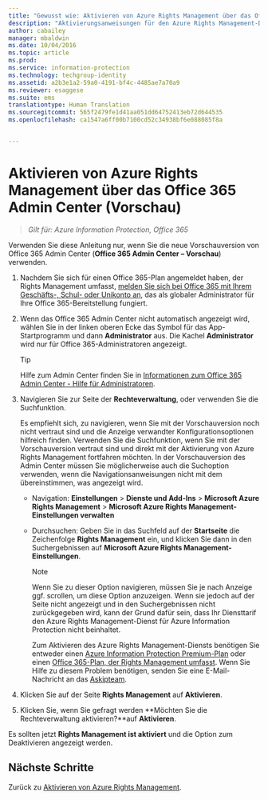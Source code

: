```yaml
---
title: "Gewusst wie: Aktivieren von Azure Rights Management über das Office 365 Admin Center (Vorschau) | Azure Information Protection"
description: "Aktivierungsanweisungen für den Azure Rights Management-Dienst, wenn Sie auf die neue (Vorschau-)Version von Office 365 Admin Center zugreifen können."
author: cabailey
manager: mbaldwin
ms.date: 10/04/2016
ms.topic: article
ms.prod: 
ms.service: information-protection
ms.technology: techgroup-identity
ms.assetid: a2b3e1a2-59a0-4191-bf4c-4485ae7a70a9
ms.reviewer: esaggese
ms.suite: ems
translationtype: Human Translation
ms.sourcegitcommit: 565f2479fe1d41aa051dd64752413eb72d644535
ms.openlocfilehash: ca1547a6ff00b7100cd52c34938bf6e088085f8a


---
```


# Aktivieren von Azure Rights Management über das Office 365 Admin Center (Vorschau)

>*Gilt für: Azure Information Protection, Office 365*


Verwenden Sie diese Anleitung nur, wenn Sie die neue Vorschauversion von Office 365 Admin Center (**Office 365 Admin Center – Vorschau**) verwenden.

1. Nachdem Sie sich für einen Office 365-Plan angemeldet haben, der Rights Management umfasst, [melden Sie sich bei Office 365 mit Ihrem Geschäfts-, Schul- oder Unikonto an](https://portal.office.com/), das als globaler Administrator für Ihre Office 365-Bereitstellung fungiert.

2. Wenn das Office 365 Admin Center nicht automatisch angezeigt wird, wählen Sie in der linken oberen Ecke das Symbol für das App-Startprogramm und dann **Administrator** aus. Die Kachel **Administrator** wird nur für Office 365-Administratoren angezeigt.

    > [!TIP]
    > Hilfe zum Admin Center finden Sie in [Informationen zum Office 365 Admin Center - Hilfe für Administratoren](https://support.office.com/article/About-the-Office-365-admin-center-Admin-Help-58537702-d421-4d02-8141-e128e3703547).

3. Navigieren Sie zur Seite der **Rechteverwaltung**, oder verwenden Sie die Suchfunktion.

    Es empfiehlt sich, zu navigieren, wenn Sie mit der Vorschauversion noch nicht vertraut sind und die Anzeige verwandter Konfigurationsoptionen hilfreich finden. Verwenden Sie die Suchfunktion, wenn Sie mit der Vorschauversion vertraut sind und direkt mit der Aktivierung von Azure Rights Management fortfahren möchten. In der Vorschauversion des Admin Center müssen Sie möglicherweise auch die Suchoption verwenden, wenn die Navigationsanweisungen nicht mit dem übereinstimmen, was angezeigt wird.

    - Navigation: **Einstellungen** > **Dienste und Add-Ins** > **Microsoft Azure Rights Management** > **Microsoft Azure Rights Management-Einstellungen verwalten**

    - Durchsuchen: Geben Sie in das Suchfeld auf der **Startseite** die Zeichenfolge **Rights Management** ein, und klicken Sie dann in den Suchergebnissen auf **Microsoft Azure Rights Management-Einstellungen**.

        > [!NOTE]
        >Wenn Sie zu dieser Option navigieren, müssen Sie je nach Anzeige ggf. scrollen, um diese Option anzuzeigen. Wenn sie jedoch auf der Seite nicht angezeigt und in den Suchergebnissen nicht zurückgegeben wird, kann der Grund dafür sein, dass Ihr Diensttarif den Azure Rights Management-Dienst für Azure Information Protection nicht beinhaltet.
        >
        >Zum Aktivieren des Azure Rights Management-Diensts benötigen Sie entweder einen [Azure Information Protection Premium-Plan](https://www.microsoft.com/en-us/cloud-platform/azure-information-protection-pricing) oder einen [Office 365-Plan, der Rights Management umfasst](http://download.microsoft.com/download/E/C/F/ECF42E71-4EC0-48FF-AA00-577AC14D5B5C/Azure_Information_Protection_licensing_datasheet_EN-US.pdf). Wenn Sie Hilfe zu diesem Problem benötigen, senden Sie eine E-Mail-Nachricht an das [Askipteam](mailto:askipteam?subject=I%20cannot%20activate%20RMS).

4. Klicken Sie auf der Seite **Rights Management** auf **Aktivieren**.

5. Klicken Sie, wenn Sie gefragt werden **Möchten Sie die Rechteverwaltung aktivieren?**auf **Aktivieren**.

Es sollten jetzt **Rights Management ist aktiviert** und die Option zum Deaktivieren angezeigt werden.


## Nächste Schritte
Zurück zu [Aktivieren von Azure Rights Management](activate-service.md).




<!--HONumber=Oct16_HO1-->


